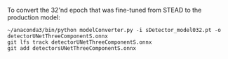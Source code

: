 To convert the 32'nd epoch that was fine-tuned from STEAD to the production model:

    ~/anaconda3/bin/python modelConverter.py -i sDetector_model032.pt -o detectorUNetThreeComponentS.onnx
    git lfs track detectorUNetThreeComponentS.onnx
    git add detectorsUNetThreeComponentS.onnx
